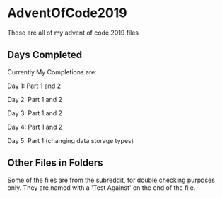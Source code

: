 # AdventOfCode2019

These are all of my advent of code 2019 files

## Days Completed

Currently My Completions are:

Day 1: Part 1 and 2

Day 2: Part 1 and 2

Day 3: Part 1 and 2

Day 4: Part 1 and 2

Day 5: Part 1 (changing data storage types)

## Other Files in Folders

Some of the files are from the subreddit, for double checking purposes only. They are named with a 'Test Against' on the end of the file.
